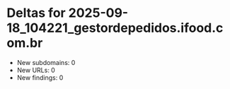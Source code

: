 # Deltas for 2025-09-18_104221_gestordepedidos.ifood.com.br
- New subdomains: 0
- New URLs: 0
- New findings: 0
